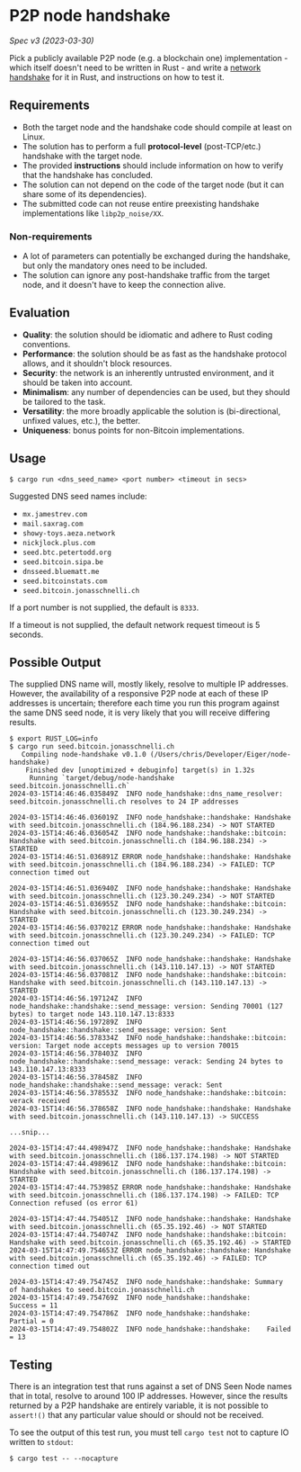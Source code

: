 # P2P node handshake

_Spec v3 (2023-03-30)_

Pick a publicly available P2P node (e.g. a blockchain one) implementation - which itself doesn't need to be written in Rust - and write a [network handshake](https://en.wikipedia.org/wiki/Handshaking) for it in Rust, and instructions on how to test it.

## Requirements

- Both the target node and the handshake code should compile at least on Linux.
- The solution has to perform a full **protocol-level** (post-TCP/etc.) handshake with the target node.
- The provided **instructions** should include information on how to verify that the handshake has concluded.
- The solution can not depend on the code of the target node (but it can share some of its dependencies).
- The submitted code can not reuse entire preexisting handshake implementations like `libp2p_noise/XX`.

### Non-requirements

- A lot of parameters can potentially be exchanged during the handshake, but only the mandatory ones need to be included.
- The solution can ignore any post-handshake traffic from the target node, and it doesn't have to keep the connection alive.

## Evaluation

- **Quality**: the solution should be idiomatic and adhere to Rust coding conventions.
- **Performance**: the solution should be as fast as the handshake protocol allows, and it shouldn't block resources.
- **Security**: the network is an inherently untrusted environment, and it should be taken into account.
- **Minimalism**: any number of dependencies can be used, but they should be tailored to the task.
- **Versatility**: the more broadly applicable the solution is (bi-directional, unfixed values, etc.), the better.
- **Uniqueness**: bonus points for non-Bitcoin implementations.

## Usage

```shell
$ cargo run <dns_seed_name> <port number> <timeout in secs>
```

Suggested DNS seed names include:

* `mx.jamestrev.com`
* `mail.saxrag.com`
* `showy-toys.aeza.network`
* `nickjlock.plus.com`
* `seed.btc.petertodd.org`
* `seed.bitcoin.sipa.be`
* `dnsseed.bluematt.me`
* `seed.bitcoinstats.com`
* `seed.bitcoin.jonasschnelli.ch`

If a port number is not supplied, the default is `8333`.

If a timeout is not supplied, the default network request timeout is 5 seconds.

## Possible Output

The supplied DNS name will, mostly likely, resolve to multiple IP addresses.
However, the availability of a responsive P2P node at each of these IP addresses is uncertain; therefore each time you run this program against the same DNS seed node, it is very likely that you will receive differing results.

```shell
$ export RUST_LOG=info
$ cargo run seed.bitcoin.jonasschnelli.ch
   Compiling node-handshake v0.1.0 (/Users/chris/Developer/Eiger/node-handshake)
    Finished dev [unoptimized + debuginfo] target(s) in 1.32s
     Running `target/debug/node-handshake seed.bitcoin.jonasschnelli.ch`
2024-03-15T14:46:46.035849Z  INFO node_handshake::dns_name_resolver: seed.bitcoin.jonasschnelli.ch resolves to 24 IP addresses

2024-03-15T14:46:46.036019Z  INFO node_handshake::handshake: Handshake with seed.bitcoin.jonasschnelli.ch (184.96.188.234) -> NOT STARTED
2024-03-15T14:46:46.036054Z  INFO node_handshake::handshake::bitcoin: Handshake with seed.bitcoin.jonasschnelli.ch (184.96.188.234) -> STARTED
2024-03-15T14:46:51.036891Z ERROR node_handshake::handshake: Handshake with seed.bitcoin.jonasschnelli.ch (184.96.188.234) -> FAILED: TCP connection timed out

2024-03-15T14:46:51.036940Z  INFO node_handshake::handshake: Handshake with seed.bitcoin.jonasschnelli.ch (123.30.249.234) -> NOT STARTED
2024-03-15T14:46:51.036955Z  INFO node_handshake::handshake::bitcoin: Handshake with seed.bitcoin.jonasschnelli.ch (123.30.249.234) -> STARTED
2024-03-15T14:46:56.037021Z ERROR node_handshake::handshake: Handshake with seed.bitcoin.jonasschnelli.ch (123.30.249.234) -> FAILED: TCP connection timed out

2024-03-15T14:46:56.037065Z  INFO node_handshake::handshake: Handshake with seed.bitcoin.jonasschnelli.ch (143.110.147.13) -> NOT STARTED
2024-03-15T14:46:56.037081Z  INFO node_handshake::handshake::bitcoin: Handshake with seed.bitcoin.jonasschnelli.ch (143.110.147.13) -> STARTED
2024-03-15T14:46:56.197124Z  INFO node_handshake::handshake::send_message: version: Sending 70001 (127 bytes) to target node 143.110.147.13:8333
2024-03-15T14:46:56.197289Z  INFO node_handshake::handshake::send_message: version: Sent
2024-03-15T14:46:56.378334Z  INFO node_handshake::handshake::bitcoin: version: Target node accepts messages up to version 70015
2024-03-15T14:46:56.378403Z  INFO node_handshake::handshake::send_message: verack: Sending 24 bytes to 143.110.147.13:8333
2024-03-15T14:46:56.378458Z  INFO node_handshake::handshake::send_message: verack: Sent
2024-03-15T14:46:56.378553Z  INFO node_handshake::handshake::bitcoin: verack received
2024-03-15T14:46:56.378658Z  INFO node_handshake::handshake: Handshake with seed.bitcoin.jonasschnelli.ch (143.110.147.13) -> SUCCESS

...snip...

2024-03-15T14:47:44.498947Z  INFO node_handshake::handshake: Handshake with seed.bitcoin.jonasschnelli.ch (186.137.174.198) -> NOT STARTED
2024-03-15T14:47:44.498961Z  INFO node_handshake::handshake::bitcoin: Handshake with seed.bitcoin.jonasschnelli.ch (186.137.174.198) -> STARTED
2024-03-15T14:47:44.753985Z ERROR node_handshake::handshake: Handshake with seed.bitcoin.jonasschnelli.ch (186.137.174.198) -> FAILED: TCP Connection refused (os error 61)

2024-03-15T14:47:44.754051Z  INFO node_handshake::handshake: Handshake with seed.bitcoin.jonasschnelli.ch (65.35.192.46) -> NOT STARTED
2024-03-15T14:47:44.754074Z  INFO node_handshake::handshake::bitcoin: Handshake with seed.bitcoin.jonasschnelli.ch (65.35.192.46) -> STARTED
2024-03-15T14:47:49.754653Z ERROR node_handshake::handshake: Handshake with seed.bitcoin.jonasschnelli.ch (65.35.192.46) -> FAILED: TCP connection timed out

2024-03-15T14:47:49.754745Z  INFO node_handshake::handshake: Summary of handshakes to seed.bitcoin.jonasschnelli.ch
2024-03-15T14:47:49.754769Z  INFO node_handshake::handshake:    Success = 11
2024-03-15T14:47:49.754786Z  INFO node_handshake::handshake:    Partial = 0
2024-03-15T14:47:49.754802Z  INFO node_handshake::handshake:    Failed  = 13
```

## Testing

There is an integration test that runs against a set of DNS Seen Node names that in total, resolve to around 100 IP addresses.
However, since the results returned by a P2P handshake are entirely variable, it is not possible to `assert!()` that any particular value should or should not be received.

To see the output of this test run, you must tell `cargo test` not to capture IO written to `stdout`:

```shell
$ cargo test -- --nocapture
```
